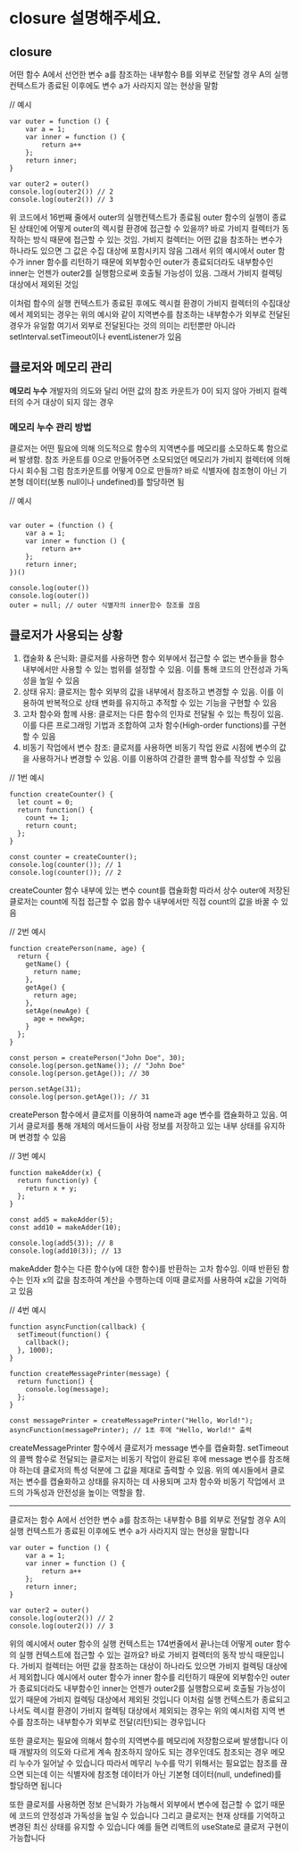 # closure 설명해주세요.

## closure

어떤 함수 A에서 선언한 변수 a를 참조하는 내부함수 B를 외부로 전달할 경우 A의 실행 컨텍스트가 종료된 이후에도 변수 a가 사라지지 않는 현상을 말함

// 예시

```
var outer = function () {
    var a = 1;
    var inner = function () {
        return a++
    };
    return inner;
}

var outer2 = outer()
console.log(outer2()) // 2
console.log(outer2()) // 3

```

위 코드에서 16번째 줄에서 outer의 실행컨텍스트가 종료됨
outer 함수의 실행이 종료된 상태인에 어떻게 outer의 렉시컬 환경에 접근할 수 있을까?
바로 가비지 컬렉터가 동작하는 방식 때문에 접근할 수 있는 것임. 가비지 컬렉터는 어떤 값을 참조하는 변수가 하나라도 있으면 그 값은 수집 대상에 포함시키지 않음
그래서 위의 예시에서 outer 함수가 inner 함수를 리턴하기 때문에 외부함수인 outer가 종료되더라도 내부함수인 inner는 언젠가 outer2를 실행함으로써 호출될 가능성이 있음. 그래서 가비지 컬렉팅 대상에서 제외된 것임

이처럼 함수의 실행 컨텍스트가 종료된 후에도 렉시컬 환경이 가비지 컬렉터의 수집대상에서 제외되는 경우는 위의 예시와 같이 지역변수를 참조하는 내부함수가 외부로 전달된 경우가 유일함
여기서 외부로 전달된다는 것의 의미는 리턴뿐만 아니라 setInterval.setTimeout이나 eventListener가 있음

## 클로저와 메모리 관리

**메모리 누수**
개발자의 의도와 달리 어떤 값의 참조 카운트가 0이 되지 않아 가비지 컬렉터의 수거 대상이 되지 않는 경우

### 메모리 누수 관리 방법

클로저는 어떤 필요에 의해 의도적으로 함수의 지역변수를 메모리를 소모하도록 함으로써 발생함. 참조 카운트를 0으로 만들어주면 소모되었던 메모리가 가비지 컬렉터에 의해 다시 회수됨
그럼 참조카운트를 어떻게 0으로 만들까? 바로 식별자에 참조형이 아닌 기본형 데이터(보통 null이나 undefined)를 할당하면 됨

// 예시

```

var outer = (function () {
    var a = 1;
    var inner = function () {
        return a++
    };
    return inner;
})()

console.log(outer())
console.log(outer())
outer = null; // outer 식별자의 inner함수 참조를 끊음

```

## 클로저가 사용되는 상황

1. 캡술화 & 은닉화: 클로저를 사용하면 함수 외부에서 접근할 수 없는 변수들을 함수 내부에서만 사용할 수 있는 범위를 설정할 수 있음. 이를 통해 코드의 안전성과 가독성을 높일 수 있음
2. 상태 유지: 클로저는 함수 외부의 값을 내부에서 참조하고 변경할 수 있음. 이를 이용하여 반복적으로 상태 변화를 유지하고 추적할 수 있는 기능을 구현할 수 있음
3. 고차 함수와 함께 사용: 클로저는 다른 함수의 인자로 전달될 수 있는 특징이 있음. 이를 다른 프로그래밍 기법과 조합하여 고차 함수(High-order functions)를 구현할 수 있음
4. 비동기 작업에서 변수 참조: 클로저를 사용하면 비동기 작업 완료 시점에 변수의 값을 사용하거나 변경할 수 있음. 이를 이용하여 간결한 콜백 함수를 작성할 수 있음

// 1번 예시

```
function createCounter() {
  let count = 0;
  return function() {
    count += 1;
    return count;
  };
}

const counter = createCounter();
console.log(counter()); // 1
console.log(counter()); // 2

```

createCounter 함수 내부에 있는 변수 count를 캡슐화함
따라서 상수 outer에 저장된 클로저는 count에 직접 접근할 수 없음
함수 내부에서만 직접 count의 값을 바꿀 수 있음

// 2번 예시

```
function createPerson(name, age) {
  return {
    getName() {
      return name;
    },
    getAge() {
      return age;
    },
    setAge(newAge) {
      age = newAge;
    }
  };
}

const person = createPerson("John Doe", 30);
console.log(person.getName()); // "John Doe"
console.log(person.getAge()); // 30

person.setAge(31);
console.log(person.getAge()); // 31

```

createPerson 함수에서 클로저를 이용하여 name과 age 변수를 캡슐화하고 있음.
여기서 클로저를 통해 개체의 메서드들이 사람 정보를 저장하고 있는 내부 상태를 유지하며 변경할 수 있음

// 3번 예시

```
function makeAdder(x) {
  return function(y) {
    return x + y;
  };
}

const add5 = makeAdder(5);
const add10 = makeAdder(10);

console.log(add5(3)); // 8
console.log(add10(3)); // 13

```

makeAdder 함수는 다른 함수(y에 대한 함수)를 반환하는 고차 함수임.
이때 반환된 함수는 인자 x의 값을 참조하여 계산을 수행하는데 이때 클로저를 사용하여 x값을 기억하고 있음

// 4번 예시

```
function asyncFunction(callback) {
  setTimeout(function() {
    callback();
  }, 1000);
}

function createMessagePrinter(message) {
  return function() {
    console.log(message);
  };
}

const messagePrinter = createMessagePrinter("Hello, World!");
asyncFunction(messagePrinter); // 1초 후에 "Hello, World!" 출력

```

createMessagePrinter 함수에서 클로저가 message 변수를 캡슐화함.
setTimeout의 콜백 함수로 전달되는 클로저는 비동기 작업이 완료된 후에 message 변수를 참조해야 하는데 클로저의 특성 덕분에 그 값을 제대로 출력할 수 있음.
위의 예시들에서 클로저는 변수를 캡슐화하고 상태를 유지하는 데 사용되며 고차 함수와 비동기 작업에서 코드의 가독성과 안전성을 높이는 역할을 함.

---

클로저는 함수 A에서 선언한 변수 a를 참조하는 내부함수 B를 외부로 전달할 경우 A의 실행 컨텍스트가 종료된 이후에도 변수 a가 사라지지 않는 현상을 말합니다

```
var outer = function () {
    var a = 1;
    var inner = function () {
        return a++
    };
    return inner;
}

var outer2 = outer()
console.log(outer2()) // 2
console.log(outer2()) // 3

```

위의 예시에서 outer 함수의 실행 컨텍스트는 174번줄에서 끝나는데 어떻게 outer 함수의 실행 컨텍스트에 접근할 수 있는 걸까요? 바로 가비지 컬렉터의 동작 방식 때문입니다. 가비지 컬렉터는 어떤 값을 참조하는 대상이 하나라도 있으면 가비지 컬렉팅 대상에서 제외합니다
예시에서 outer 함수가 inner 함수를 리턴하기 때문에 외부함수인 outer가 종료되더라도 내부함수인 inner는 언젠가 outer2를 실행함으로써 호출될 가능성이 있기 때문에 가비지 컬렉팅 대상에서 제외된 것입니다
이처럼 실행 컨텍스트가 종료되고 나서도 렉시컬 환경이 가비지 컬렉팅 대상에서 제외되는 경우는 위의 예시처럼 지역 변수를 참조하는 내부함수가 외부로 전달(리턴)되는 경우입니다

또한 클로저는 필요에 의해서 함수의 지역변수를 메모리에 저장함으로써 발생합니다 이때 개발자의 의도와 다르게 계속 참조하지 않아도 되는 경우인데도 참조되는 경우 메모리 누수가 일어날 수 있습니다
따라서 메무리 누수를 막기 위해서는 필요없는 참조를 끊으면 되는데 이는 식별자에 참조형 데이터가 아닌 기본형 데이터(null, undefined)를 할당하면 됩니다

또한 클로저를 사용하면 정보 은닉화가 가능해서 외부에서 변수에 접근할 수 없기 때문에 코드의 안정성과 가독성을 높일 수 있습니다
그리고 클로저는 현재 상태를 기억하고 변경된 최신 상태를 유지할 수 있습니다 예를 들면 리액트의 useState로 클로저 구현이 가능합니다
